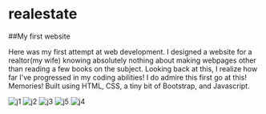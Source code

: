# realestate

##My first website

Here was my first attempt at web development. I designed a website for a realtor(my wife) knowing absolutely nothing about making webpages other than reading a few books on the subject. Looking back at this, I realize how far I've progressed in my coding abilities! I do admire this first go at this! Memories! Built using HTML, CSS, a tiny bit of Bootstrap, and Javascript.

![j1](https://user-images.githubusercontent.com/27470842/36613826-87cde4b6-188f-11e8-8323-4e812814cc63.PNG)
![j2](https://user-images.githubusercontent.com/27470842/36613837-8c331b84-188f-11e8-978e-12ad4f180629.PNG)
![j3](https://user-images.githubusercontent.com/27470842/36613845-90eff336-188f-11e8-9a43-cd48bbcb8dbf.PNG)
![j5](https://user-images.githubusercontent.com/27470842/36613853-947acc38-188f-11e8-9d3d-5bf21e416c94.PNG)
![j4](https://user-images.githubusercontent.com/27470842/36613857-9693568e-188f-11e8-85b5-4eaf3a871cbf.PNG)



